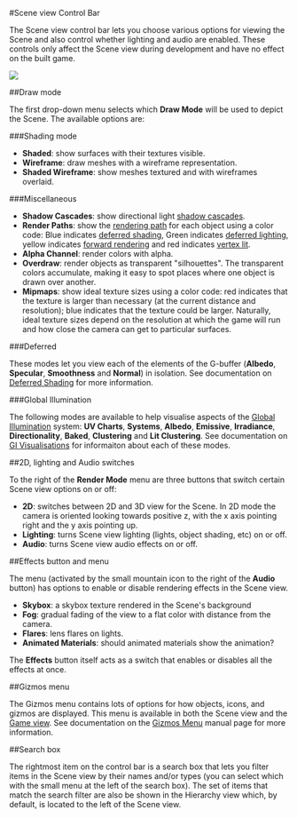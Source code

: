 #Scene view Control Bar

The Scene view control bar lets you choose various options for viewing the Scene and also control whether lighting and audio are enabled. These controls only affect the Scene view during development and have no effect on the built game.

![](../uploads/Main/SceneViewControlBar.png)

##Draw mode

The first drop-down menu selects which __Draw Mode__ will be used to depict the Scene. The available options are:

###Shading mode
* __Shaded__: show surfaces with their textures visible.
* __Wireframe__: draw meshes with a wireframe representation.
* __Shaded Wireframe__: show meshes textured and with wireframes overlaid.


###Miscellaneous
* __Shadow Cascades__: show directional light [shadow cascades](DirLightShadows).
* __Render Paths__: show the [rendering path](RenderingPaths) for each object using a color code: Blue indicates [deferred shading](RenderTech-DeferredShading), Green indicates [deferred lighting](RenderTech-DeferredLighting), yellow indicates [forward rendering](RenderTech-ForwardRendering) and red indicates [vertex lit](RenderTech-VertexLit).
* __Alpha Channel__: render colors with alpha.
* __Overdraw__: render objects as transparent "silhouettes". The transparent colors accumulate, making it easy to spot places where one object is drawn over another.
* __Mipmaps__: show ideal texture sizes using a color code: red indicates that the texture is larger than necessary (at the current distance and resolution); blue indicates that the texture could be larger. Naturally, ideal texture sizes depend on the resolution at which the game will run and how close the camera can get to particular surfaces.


###Deferred

These modes let you view each of the elements of the G-buffer (__Albedo__, __Specular__, __Smoothness__ and __Normal__) in isolation. See documentation on [Deferred Shading](RenderTech-DeferredShading) for more information.

###Global Illumination

The following modes are available to help visualise aspects of the [Global Illumination](GlobalIllumination) system: __UV Charts__, __Systems__, __Albedo__, __Emissive__, __Irradiance__, __Directionality__, __Baked__, __Clustering__ and __Lit Clustering__. See documentation on [GI Visualisations](GIVis) for informaiton about each of these modes.

##2D, lighting and Audio switches

To the right of the __Render Mode__ menu are three buttons that switch certain Scene view options on or off:

* __2D__: switches between 2D and 3D view for the Scene. In 2D mode the camera is oriented looking towards positive z, with the x axis pointing right and the y axis pointing up.
* __Lighting__: turns Scene view lighting (lights, object shading, etc) on or off.
* __Audio__: turns Scene view audio effects on or off.

##Effects button and menu

The menu (activated by the small mountain icon to the right of the __Audio__ button) has options to enable or disable rendering effects in the Scene view.

* __Skybox__: a skybox texture rendered in the Scene's background
* __Fog__: gradual fading of the view to a flat color with distance from the camera.
* __Flares__: lens flares on lights.
* __Animated Materials__: should animated materials show the animation?

The __Effects__ button itself acts as a switch that enables or disables all the effects at once.

##Gizmos menu

The Gizmos menu contains lots of options for how objects, icons, and gizmos are displayed. This menu is available in both the Scene view and the [Game view](GameView). See documentation on the [Gizmos Menu](GizmosMenu) manual page for more information.

##Search box

The rightmost item on the control bar is a search box that lets you filter items in the Scene view by their names and/or types (you can select which with the small menu at the left of the search box). The set of items that match the search filter are also be shown in the Hierarchy view which, by default, is located to the left of the Scene view.